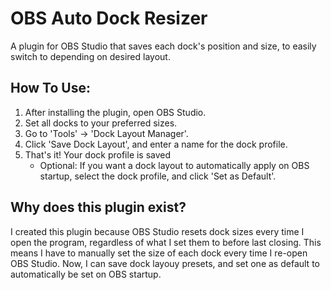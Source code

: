 # OBS Auto Dock Resizer
A plugin for OBS Studio that saves each dock's position and size, to easily switch to depending on desired layout.

## How To Use:
1. After installing the plugin, open OBS Studio.
2. Set all docks to your preferred sizes.
3. Go to 'Tools' -> 'Dock Layout Manager'.
4. Click 'Save Dock Layout', and enter a name for the dock profile.
5. That's it! Your dock profile is saved
   - Optional: If you want a dock layout to automatically apply on OBS startup, select the dock profile, and click 'Set as Default'.

## Why does this plugin exist?
I created this plugin because OBS Studio resets dock sizes every time I open the program, regardless of what I set them to before last closing. This means I have to manually set the size of each dock every time I re-open OBS Studio. Now, I can save dock layouy presets, and set one as default to automatically be set on OBS startup.